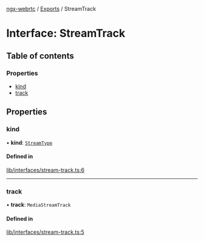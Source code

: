 [ngx-webrtc](https://github.com/lotterfriends/ngx-webrtc/tree/main/libs/ngx-webrtc/docs/README.md) / [Exports](https://github.com/lotterfriends/ngx-webrtc/tree/main/libs/ngx-webrtc/docs/modules.md) / StreamTrack

# Interface: StreamTrack

## Table of contents

### Properties

- [kind](https://github.com/lotterfriends/ngx-webrtc/tree/main/libs/ngx-webrtc/docs/interfaces/StreamTrack.md#kind)
- [track](https://github.com/lotterfriends/ngx-webrtc/tree/main/libs/ngx-webrtc/docs/interfaces/StreamTrack.md#track)

## Properties

### kind

• **kind**: [`StreamType`](https://github.com/lotterfriends/ngx-webrtc/tree/main/libs/ngx-webrtc/docs/enums/StreamType.md)

#### Defined in

[lib/interfaces/stream-track.ts:6](https://github.com/lotterfriends/video-chat/blob/238aa43/libs/ngx-webrtc/src/lib/interfaces/stream-track.ts#L6)

___

### track

• **track**: `MediaStreamTrack`

#### Defined in

[lib/interfaces/stream-track.ts:5](https://github.com/lotterfriends/video-chat/blob/238aa43/libs/ngx-webrtc/src/lib/interfaces/stream-track.ts#L5)
